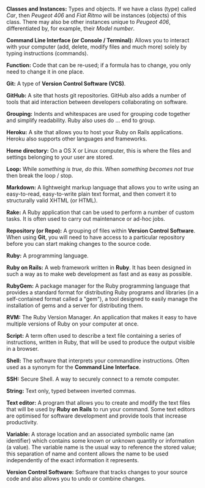 **Classes and Instances:**  Types and objects. If we have a class (type) called _Car_, then _Peugeot 406_ and _Fiat Ritmo_ will be instances (objects) of this class. There may also be other instances unique to _Peugeot 406_, differentiated by, for example, their _Model number_.

**Command Line Interface (or Console / Terminal):**  Allows you to interact with your computer (add, delete, modify files and much more) solely by typing instructions (commands).

**Function:**  Code that can be re-used; if a formula has to change, you only need to change it in one place.

**Git:**  A type of **Version Control Software (VCS)**.

**GitHub:**  A site that hosts git repositories. GitHub also adds a number of tools that aid interaction between developers collaborating on software.

**Grouping:**  Indents and whitespaces are used for grouping code together and simplify readability. Ruby also uses do … end to group.

**Heroku:**  A site that allows you to host your Ruby on Rails applications. Heroku also supports other languages and frameworks.

**Home directory:**  On a OS X or Linux computer, this is where the files and settings belonging to your user are stored.

**Loop:**   While _something is true, do this_. When _something becomes not true_ then break the loop / stop.

**Markdown:** A lightweight markup language that allows you to write using an easy-to-read, easy-to-write plain text format, and then convert it to structurally valid XHTML (or HTML).

**Rake:**  A Ruby application that can be used to perform a number of custom tasks. It is often used to carry out maintenance or ad-hoc jobs.

**Repository (or Repo):**  A grouping of files within **Version Control Software**. When using **Git**, you will need to have access to a particular repository before you can start making changes to the source code.

**Ruby:**  A programming language.

**Ruby on Rails:**  A web framework written in **Ruby**. It has been designed in such a way as to make web development as fast and as easy as possible.

**RubyGem:**  A package manager for the Ruby programming language that provides a standard format for distributing Ruby programs and libraries (in a self-contained format called a "gem"), a tool designed to easily manage the installation of gems and a server for distributing them.

**RVM:**  The Ruby Version Manager. An application that makes it easy to have multiple versions of Ruby on your computer at once.

**Script:**  A term often used to describe a text file containing a series of instructions, written in Ruby, that will be used to produce the output visible in a browser.

**Shell:**  The software that interprets your commandline instructions. Often used as a synonym for the **Command Line Interface**.

**SSH:**  Secure Shell. A way to securely connect to a remote computer.

**String:**  Text only, typed between inverted commas.

**Text editor:**  A program that allows you to create and modify the text files that will be used by **Ruby on Rails** to run your command. Some text editors are optimised for software development and provide tools that increase productivity.

**Variable:**  A storage location and an associated symbolic name (an identifier) which contains some known or unknown quantity or information (a value). The variable name is the usual way to reference the stored value; this separation of name and content allows the name to be used independently of the exact information it represents.

**Version Control Software:**  Software that tracks changes to your source code and also allows you to undo or combine changes.
